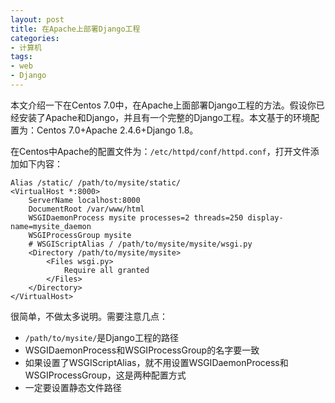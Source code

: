 ```yaml
---
layout: post
title: 在Apache上部署Django工程
categories:
- 计算机
tags:
- web
- Django
---
```


本文介绍一下在Centos 7.0中，在Apache上面部署Django工程的方法。假设你已经安装了Apache和Django，并且有一个完整的Django工程。本文基于的环境配置为：Centos 7.0+Apache 2.4.6+Django 1.8。

在Centos中Apache的配置文件为：`/etc/httpd/conf/httpd.conf`，打开文件添加如下内容：

```
Alias /static/ /path/to/mysite/static/
<VirtualHost *:8000>
    ServerName localhost:8000
    DocumentRoot /var/www/html
	WSGIDaemonProcess mysite processes=2 threads=250 display-name=mysite_daemon
	WSGIProcessGroup mysite
    # WSGIScriptAlias / /path/to/mysite/mysite/wsgi.py
    <Directory /path/to/mysite/mysite>
        <Files wsgi.py>
            Require all granted
        </Files>
    </Directory>
</VirtualHost>
```

很简单，不做太多说明。需要注意几点：

- `/path/to/mysite/`是Django工程的路径
- WSGIDaemonProcess和WSGIProcessGroup的名字要一致
- 如果设置了WSGIScriptAlias，就不用设置WSGIDaemonProcess和WSGIProcessGroup，这是两种配置方式
- 一定要设置静态文件路径